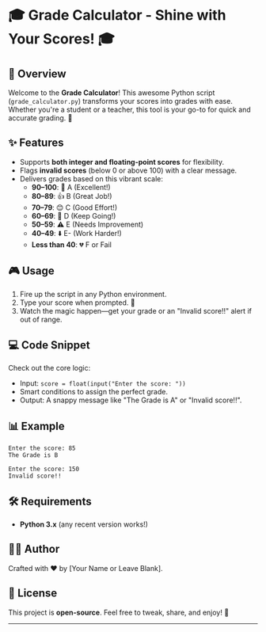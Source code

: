 # 🎓 Grade Calculator - Shine with Your Scores! 🎓

## 🚀 Overview
Welcome to the **Grade Calculator**! This awesome Python script (`grade_calculator.py`) transforms your scores into grades with ease. Whether you're a student or a teacher, this tool is your go-to for quick and accurate grading. 🌟

## ✨ Features
- Supports **both integer and floating-point scores** for flexibility.
- Flags **invalid scores** (below 0 or above 100) with a clear message.
- Delivers grades based on this vibrant scale:
  - **90–100**: 🎉 A (Excellent!)
  - **80–89**: 👍 B (Great Job!)
  - **70–79**: 😊 C (Good Effort!)
  - **60–69**: 🐢 D (Keep Going!)
  - **50–59**: ⚠️ E (Needs Improvement)
  - **40–49**: ⬇️ E- (Work Harder!)
  - **Less than 40**: 💔 F or Fail

## 🎮 Usage
1. Fire up the script in any Python environment.
2. Type your score when prompted. 🎯
3. Watch the magic happen—get your grade or an "Invalid score!!" alert if out of range.

## 💻 Code Snippet
Check out the core logic:
- Input: `score = float(input("Enter the score: "))`
- Smart conditions to assign the perfect grade.
- Output: A snappy message like "The Grade is A" or "Invalid score!!".

## 📊 Example
```
Enter the score: 85
The Grade is B
```
```
Enter the score: 150
Invalid score!!
```

## 🛠️ Requirements
- **Python 3.x** (any recent version works!)

## 👨‍💻 Author
Crafted with ❤️ by [Your Name or Leave Blank].

## 📜 License
This project is **open-source**. Feel free to tweak, share, and enjoy! 🎁

---